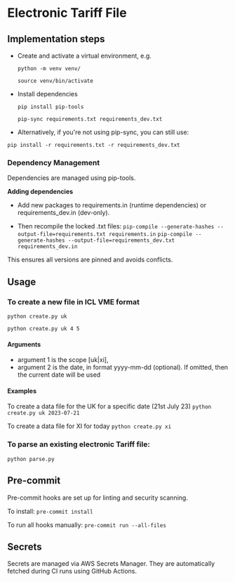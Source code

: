 # Electronic Tariff File

## Implementation steps

- Create and activate a virtual environment, e.g.

  `python -m venv venv/`

  `source venv/bin/activate`

- Install dependencies

  `pip install pip-tools`

  `pip-sync requirements.txt requirements_dev.txt`

- Alternatively, if you're not using pip-sync, you can still use:

`pip install -r requirements.txt -r requirements_dev.txt`

### Dependency Management

Dependencies are managed using pip-tools.

**Adding dependencies**
- Add new packages to requirements.in (runtime dependencies) or requirements_dev.in (dev-only).

- Then recompile the locked .txt files:
`pip-compile --generate-hashes --output-file=requirements.txt requirements.in`
`pip-compile --generate-hashes --output-file=requirements_dev.txt requirements_dev.in`

This ensures all versions are pinned and avoids conflicts.

## Usage

### To create a new file in ICL VME format

`python create.py uk`

`python create.py uk 4 5`

#### Arguments
- argument 1 is the scope [uk|xi],
- argument 2 is the date, in format yyyy-mm-dd (optional). If omitted, then the current date will be used

#### Examples

To create a data file for the UK for a specific date (21st July 23)
`python create.py uk 2023-07-21`

To create a data file for XI for today
`python create.py xi`

### To parse an existing electronic Tariff file:
`python parse.py`

## Pre-commit
Pre-commit hooks are set up for linting and security scanning.

To install:
`pre-commit install`

To run all hooks manually:
`pre-commit run --all-files`

## Secrets
Secrets are managed via AWS Secrets Manager. They are automatically fetched during CI runs using GitHub Actions.
